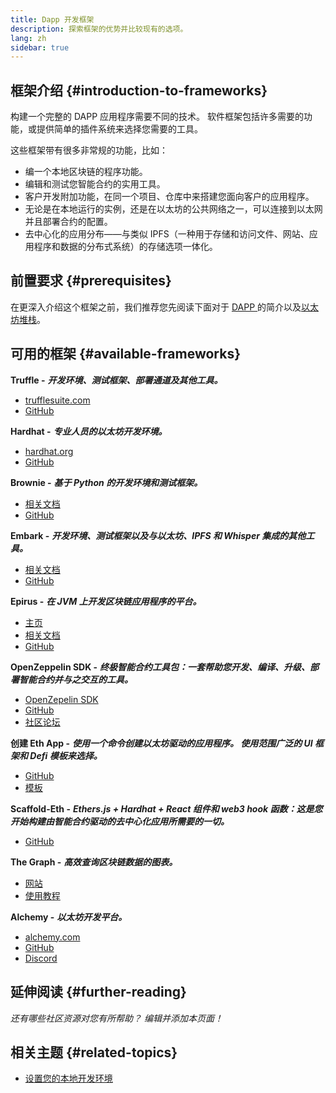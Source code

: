 ```yaml
---
title: Dapp 开发框架
description: 探索框架的优势并比较现有的选项。
lang: zh
sidebar: true
---
```


## 框架介绍 {#introduction-to-frameworks}

构建一个完整的 DAPP 应用程序需要不同的技术。 软件框架包括许多需要的功能，或提供简单的插件系统来选择您需要的工具。

这些框架带有很多非常规的功能，比如：

- 编一个本地区块链的程序功能。
- 编辑和测试您智能合约的实用工具。
- 客户开发附加功能，在同一个项目、仓库中来搭建您面向客户的应用程序。
- 无论是在本地运行的实例，还是在以太坊的公共网络之一，可以连接到以太网并且部署合约的配置。
- 去中心化的应用分布——与类似 IPFS（一种用于存储和访问文件、网站、应用程序和数据的分布式系统）的存储选项一体化。

## 前置要求 {#prerequisites}

在更深入介绍这个框架之前，我们推荐您先阅读下面对于 [DAPP ](/developers/docs/dapps/)的简介以及[以太坊堆栈](/developers/docs/ethereum-stack/)。

## 可用的框架 {#available-frameworks}

**Truffle -** **_开发环境、测试框架、部署通道及其他工具。_**

- [trufflesuite.com](https://www.trufflesuite.com/)
- [GitHub](https://github.com/trufflesuite/truffle)

**Hardhat -** **_专业人员的以太坊开发环境。_**

- [hardhat.org](https://hardhat.org)
- [GitHub](https://github.com/nomiclabs/hardhat)

**Brownie -** **_基于 Python 的开发环境和测试框架。_**

- [相关文档](https://eth-brownie.readthedocs.io/en/latest/)
- [GitHub](https://github.com/eth-brownie/brownie)

**Embark -** **_开发环境、测试框架以及与以太坊、IPFS 和 Whisper 集成的其他工具。_**

- [相关文档](https://embark.status.im/docs/)
- [GitHub](https://github.com/embark-framework/embark)

**Epirus -** **_在 JVM 上开发区块链应用程序的平台。_**

- [主页](https://www.web3labs.com/web3j-sdk)
- [相关文档](https://docs.web3j.io)
- [GitHub](https://github.com/web3j/web3j)

**OpenZeppelin SDK -** **_终极智能合约工具包：一套帮助您开发、编译、升级、部署智能合约并与之交互的工具。_**

- [OpenZepelin SDK](https://openzeppelin.com/sdk/)
- [GitHub](https://github.com/OpenZeppelin/openzeppelin-sdk)
- [社区论坛](https://forum.openzeppelin.com/c/support/17)

**创建 Eth App -** **_使用一个命令创建以太坊驱动的应用程序。 使用范围广泛的 UI 框架和 Defi 模板来选择。_**

- [GitHub](https://github.com/paulrberg/create-eth-app)
- [模板](https://github.com/PaulRBerg/create-eth-app/tree/develop/templates)

**Scaffold-Eth -** **_Ethers.js + Hardhat + React 组件和 web3 hook 函数：这是您开始构建由智能合约驱动的去中心化应用所需要的一切。_**

- [GitHub](https://github.com/austintgriffith/scaffold-eth)

**The Graph -** **_高效查询区块链数据的图表。_**

- [网站](https://thegraph.com/)
- [使用教程](/developers/tutorials/the-graph-fixing-web3-data-querying/)

**Alchemy -** **_以太坊开发平台。_**

- [alchemy.com](https://www.alchemy.com/)
- [GitHub](https://github.com/alchemyplatform)
- [Discord](https://discord.com/invite/A39JVCM)

## 延伸阅读 {#further-reading}

_还有哪些社区资源对您有所帮助？ 编辑并添加本页面！_

## 相关主题 {#related-topics}

- [设置您的本地开发环境](/developers/local-environment/)

